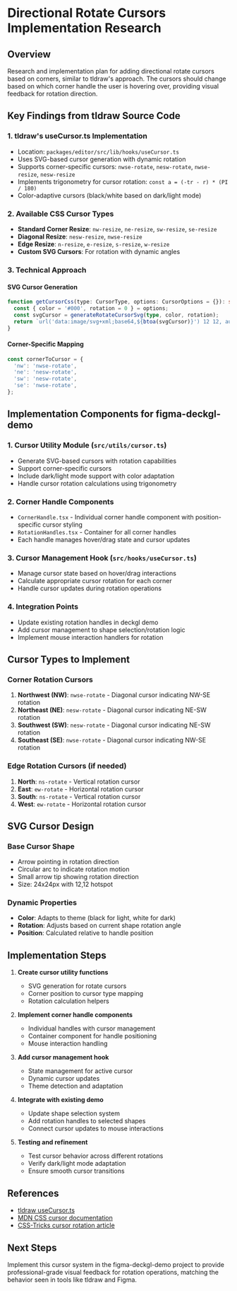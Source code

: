 # Directional Rotate Cursors Implementation Research

## Overview
Research and implementation plan for adding directional rotate cursors based on corners, similar to tldraw's approach. The cursors should change based on which corner handle the user is hovering over, providing visual feedback for rotation direction.

## Key Findings from tldraw Source Code

### 1. tldraw's useCursor.ts Implementation
- Location: `packages/editor/src/lib/hooks/useCursor.ts`
- Uses SVG-based cursor generation with dynamic rotation
- Supports corner-specific cursors: `nwse-rotate`, `nesw-rotate`, `nwse-resize`, `nesw-resize`
- Implements trigonometry for cursor rotation: `const a = (-tr - r) * (PI / 180)`
- Color-adaptive cursors (black/white based on dark/light mode)

### 2. Available CSS Cursor Types
- **Standard Corner Resize**: `nw-resize`, `ne-resize`, `sw-resize`, `se-resize`
- **Diagonal Resize**: `nesw-resize`, `nwse-resize`
- **Edge Resize**: `n-resize`, `e-resize`, `s-resize`, `w-resize`
- **Custom SVG Cursors**: For rotation with dynamic angles

### 3. Technical Approach

#### SVG Cursor Generation
```typescript
function getCursorCss(type: CursorType, options: CursorOptions = {}): string {
  const { color = '#000', rotation = 0 } = options;
  const svgCursor = generateRotateCursorSvg(type, color, rotation);
  return `url('data:image/svg+xml;base64,${btoa(svgCursor)}') 12 12, auto`;
}
```

#### Corner-Specific Mapping
```typescript
const cornerToCursor = {
  'nw': 'nwse-rotate',
  'ne': 'nesw-rotate', 
  'sw': 'nesw-rotate',
  'se': 'nwse-rotate',
};
```

## Implementation Components for figma-deckgl-demo

### 1. Cursor Utility Module (`src/utils/cursor.ts`)
- Generate SVG-based cursors with rotation capabilities
- Support corner-specific cursors
- Include dark/light mode support with color adaptation
- Handle cursor rotation calculations using trigonometry

### 2. Corner Handle Components
- `CornerHandle.tsx` - Individual corner handle component with position-specific cursor styling
- `RotationHandles.tsx` - Container for all corner handles
- Each handle manages hover/drag state and cursor updates

### 3. Cursor Management Hook (`src/hooks/useCursor.ts`)
- Manage cursor state based on hover/drag interactions
- Calculate appropriate cursor rotation for each corner
- Handle cursor updates during rotation operations

### 4. Integration Points
- Update existing rotation handles in deckgl demo
- Add cursor management to shape selection/rotation logic
- Implement mouse interaction handlers for rotation

## Cursor Types to Implement

### Corner Rotation Cursors
1. **Northwest (NW)**: `nwse-rotate` - Diagonal cursor indicating NW-SE rotation
2. **Northeast (NE)**: `nesw-rotate` - Diagonal cursor indicating NE-SW rotation  
3. **Southwest (SW)**: `nesw-rotate` - Diagonal cursor indicating NE-SW rotation
4. **Southeast (SE)**: `nwse-rotate` - Diagonal cursor indicating NW-SE rotation

### Edge Rotation Cursors (if needed)
1. **North**: `ns-rotate` - Vertical rotation cursor
2. **East**: `ew-rotate` - Horizontal rotation cursor
3. **South**: `ns-rotate` - Vertical rotation cursor
4. **West**: `ew-rotate` - Horizontal rotation cursor

## SVG Cursor Design

### Base Cursor Shape
- Arrow pointing in rotation direction
- Circular arc to indicate rotation motion
- Small arrow tip showing rotation direction
- Size: 24x24px with 12,12 hotspot

### Dynamic Properties
- **Color**: Adapts to theme (black for light, white for dark)
- **Rotation**: Adjusts based on current shape rotation angle
- **Position**: Calculated relative to handle position

## Implementation Steps

1. **Create cursor utility functions**
   - SVG generation for rotate cursors
   - Corner position to cursor type mapping
   - Rotation calculation helpers

2. **Implement corner handle components**
   - Individual handles with cursor management
   - Container component for handle positioning
   - Mouse interaction handling

3. **Add cursor management hook**
   - State management for active cursor
   - Dynamic cursor updates
   - Theme detection and adaptation

4. **Integrate with existing demo**
   - Update shape selection system
   - Add rotation handles to selected shapes
   - Connect cursor updates to mouse interactions

5. **Testing and refinement**
   - Test cursor behavior across different rotations
   - Verify dark/light mode adaptation
   - Ensure smooth cursor transitions

## References
- [tldraw useCursor.ts](https://github.com/tldraw/tldraw/blob/b4611e27bade3a1a2b5c18683f60cc83538e2277/packages/editor/src/lib/hooks/useCursor.ts#L59)
- [MDN CSS cursor documentation](https://developer.mozilla.org/en-US/docs/Web/CSS/cursor)
- [CSS-Tricks cursor rotation article](https://css-tricks.com/can-you-rotate-the-cursor-in-css/)

## Next Steps
Implement this cursor system in the figma-deckgl-demo project to provide professional-grade visual feedback for rotation operations, matching the behavior seen in tools like tldraw and Figma.